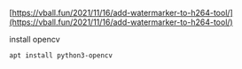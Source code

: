 [https://vball.fun/2021/11/16/add-watermarker-to-h264-tool/](https://vball.fun/2021/11/16/add-watermarker-to-h264-tool/)

install opencv
```bash
apt install python3-opencv
```